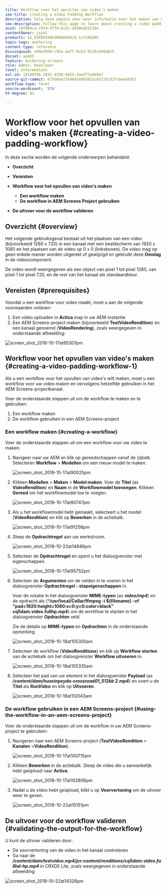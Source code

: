 ```yaml
---
title: Workflow voor het opvullen van video's maken
seo-title: Creating a Video Padding Workflow
description: Volg deze pagina voor meer informatie over het maken van een video-opvulling in de workflow voor uw elementen.
seo-description: Follow this page to learn about creating a video padding in the workflow for your assets.
uuid: c0f004ca-c934-47f8-bcdc-da58ea62118e
contentOwner: jsyal
products: SG_EXPERIENCEMANAGER/6.5/SCREENS
topic-tags: authoring
content-type: reference
discoiquuid: a90e3950-c95a-4aff-8cb3-9229c660a815
docset: aem65
feature: Authoring Screens
role: Admin, Developer
level: Intermediate
exl-id: 16180f96-2855-4250-9d55-24ed77a908b7
source-git-commit: 67560ae17646424985032c81f33c937c6eeb5957
workflow-type: tm+mt
source-wordcount: '576'
ht-degree: 0%

---
```


# Workflow voor het opvullen van video&#39;s maken {#creating-a-video-padding-workflow}

In deze sectie worden de volgende onderwerpen behandeld:

* **Overzicht**
* **Vereisten**
* **Workflow voor het opvullen van video&#39;s maken**
   * **Een workflow maken**
   * **De workflow in AEM Screens Project gebruiken**

* **De uitvoer voor de workflow valideren**

## Overzicht {#overview}

Het volgende gebruiksgeval bestaat uit het plaatsen van een video (bijvoorbeeld 1280 x 720) in een kanaal met een beeldscherm van 1920 x 1080 en het plaatsen van de video op 0 x 0 (linksboven). De video mag op geen enkele manier worden uitgerekt of gewijzigd en gebruikt deze **Omslag** in de videocomponent.

De video wordt weergegeven als een object van pixel 1 tot pixel 1280, van pixel 1 tot pixel 720, en de rest van het kanaal als standaardkleur.

## Vereisten {#prerequisites}

Voordat u een workflow voor video maakt, moet u aan de volgende voorwaarden voldoen:

1. Een video uploaden in **Activa** map in uw AEM-instantie
1. Een AEM Screens-project maken (bijvoorbeeld **TestVideoRendition**) en een kanaal genoemd (**VideoRendering**), zoals weergegeven in onderstaande afbeelding:

![screen_shot_2018-10-17at85307pm](assets/screen_shot_2018-10-17at85307pm.png)

## Workflow voor het opvullen van video&#39;s maken {#creating-a-video-padding-workflow-1}

Als u een workflow voor het opvullen van video&#39;s wilt maken, moet u een workflow voor uw video maken en vervolgens hetzelfde gebruiken in het AEM Screens-projectkanaal.

Voer de onderstaande stappen uit om de workflow te maken en te gebruiken:

1. Een workflow maken
1. De workflow gebruiken in een AEM Screens-project

### Een workflow maken {#creating-a-workflow}

Voer de onderstaande stappen uit om een workflow voor uw video te maken:

1. Navigeer naar uw AEM en klik op gereedschappen vanaf de zijbalk. Selecteren **Workflow** > **Modellen** om een nieuw model te maken.

   ![screen_shot_2018-10-17at90025pm](assets/screen_shot_2018-10-17at90025pm.png)

1. Klikken **Modellen** > **Maken** > **Model maken**. Voer de **Titel** (as **VideoRendition**) en **Naam** in de **Workflowmodel toevoegen**. Klikken **Gereed** om het workflowmodel toe te voegen.

   ![screen_shot_2018-10-17at90747pm](assets/screen_shot_2018-10-17at90747pm.png)

1. Als u het workflowmodel hebt gemaakt, selecteert u het model (**VideoRendition**) en klik op **Bewerken** in de actiebalk.

   ![screen_shot_2018-10-17at91256pm](assets/screen_shot_2018-10-17at91256pm.png)

1. Sleep de **Opdrachtregel** aan uw werkstroom.

   ![screen_shot_2018-10-22at14846pm](assets/screen_shot_2018-10-22at14846pm.png)

1. Selecteer de **Opdrachtregel** en opent u het dialoogvenster met eigenschappen.

   ![screen_shot_2018-10-17at95752pm](assets/screen_shot_2018-10-17at95752pm.png)

1. Selecteer de **Argumenten** om de velden in te voeren in het dialoogvenster **Opdrachtregel - stapeigenschappen** in.

   Voer de notatie in het dialoogvenster **MIME-typen** (as ***video/mp4***) en de opdracht als (***/usr/local/Cellar/ffmpeg -i ${filename} -vf &quot;pad=1920:height=1080:x=0:y=0:color=black&quot; cq5dam.video.fullhp.mp4**) om de workflow te starten in het dialoogvenster **Opdrachten** veld.

   Zie de details op **MIME-typen** en **Opdrachten** in de onderstaande opmerking.

   ![screen_shot_2018-10-18at105300am](assets/screen_shot_2018-10-18at105300am.png)

1. Selecteer de workflow (**VideoRenditions**) en klik op **Workflow starten** van de actiebalk om het dialoogvenster **Workflow uitvoeren** in.

   ![screen_shot_2018-10-18at105335am](assets/screen_shot_2018-10-18at105335am.png)

1. Selecteer het pad van uw element in het dialoogvenster **Payload** (as ***/content/dam/huseinpeyda-crossroad01_512kb 2.mp4***) en voert u de **Titel** als ***RunVideo*** en klik op **Uitvoeren**.

   ![screen_shot_2018-10-18at112043am](assets/screen_shot_2018-10-18at112043am.png)

### De workflow gebruiken in een AEM Screens-project {#using-the-workflow-in-an-aem-screens-project}

Voer de onderstaande stappen uit om de workflow in uw AEM Screens-project te gebruiken:

1. Navigeren naar een AEM Screens-project (**TestVideoRendition** > **Kanalen** >**VideoRendition**).

   ![screen_shot_2018-10-17at100715pm](assets/screen_shot_2018-10-17at100715pm.png)

1. Klikken **Bewerken** in de actiebalk. Sleep de video die u aanvankelijk hebt geüpload naar **Activa**.

   ![screen_shot_2018-10-17at102806pm](assets/screen_shot_2018-10-17at102806pm.png)

1. Nadat u de video hebt geüpload, klikt u op **Voorvertoning** om de uitvoer weer te geven.

   ![screen_shot_2018-10-22at15151pm](assets/screen_shot_2018-10-22at15151pm.png)

## De uitvoer voor de workflow valideren {#validating-the-output-for-the-workflow}

U kunt de uitvoer valideren door:

* De voorvertoning van de video in het kanaal controleren
* Ga naar de ***/content/dam/testvideo.mp4/jcr:content/renditions/cq5dam.video.fullhd-hp.mp4*** in CRXDE Lite, zoals weergegeven in onderstaande afbeelding:

![screen_shot_2018-10-22at14326pm](assets/screen_shot_2018-10-22at14326pm.png)
